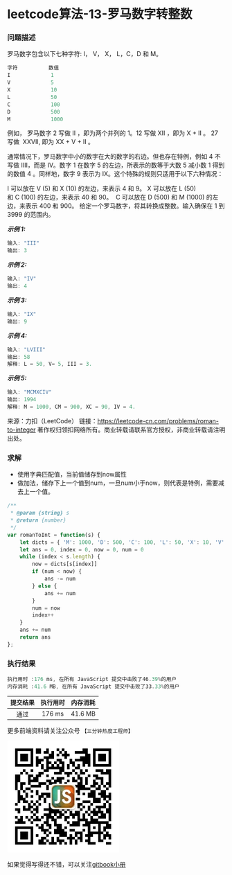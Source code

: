 # leetcode算法-13-罗马数字转整数

### 问题描述

罗马数字包含以下七种字符: I， V， X， L，C，D 和 M。

```js
字符          数值
I             1
V             5
X             10
L             50
C             100
D             500
M             1000
```

例如， 罗马数字 2 写做 II ，即为两个并列的 1。12 写做 XII ，即为 X + II 。 27 写做  XXVII, 即为 XX + V + II 。

通常情况下，罗马数字中小的数字在大的数字的右边。但也存在特例，例如 4 不写做 IIII，而是 IV。数字 1 在数字 5 的左边，所表示的数等于大数 5 减小数 1 得到的数值 4 。同样地，数字 9 表示为 IX。这个特殊的规则只适用于以下六种情况：

I 可以放在 V (5) 和 X (10) 的左边，来表示 4 和 9。
X 可以放在 L (50) 和 C (100) 的左边，来表示 40 和 90。 
C 可以放在 D (500) 和 M (1000) 的左边，来表示 400 和 900。
给定一个罗马数字，将其转换成整数。输入确保在 1 到 3999 的范围内。

***示例 1:***

```js
输入: "III"
输出: 3
```

***示例 2:***

```js
输入: "IV"
输出: 4
```

***示例 3:***

```js
输入: "IX"
输出: 9
```

***示例 4:***

```js
输入: "LVIII"
输出: 58
解释: L = 50, V= 5, III = 3.
```

***示例 5:***

```js
输入: "MCMXCIV"
输出: 1994
解释: M = 1000, CM = 900, XC = 90, IV = 4.
```

来源：力扣（LeetCode）
链接：https://leetcode-cn.com/problems/roman-to-integer
著作权归领扣网络所有。商业转载请联系官方授权，非商业转载请注明出处。


### 求解

- 使用字典匹配值，当前值储存到now属性
- 做加法，储存下上一个值到num，一旦num小于now，则代表是特例，需要减去上一个值。

```js
/**
 * @param {string} s
 * @return {number}
 */
var romanToInt = function(s) {
    let dicts = { 'M': 1000, 'D': 500, 'C': 100, 'L': 50, 'X': 10, 'V': 5, 'I': 1 }
    let ans = 0, index = 0, now = 0, num = 0
    while (index < s.length) {
        now = dicts[s[index]]
        if (num < now) {
            ans -= num
        } else {
            ans += num
        }
        num = now
        index++
    }
    ans += num
    return ans
};
```


### 执行结果

```js
执行用时 :176 ms, 在所有 JavaScript 提交中击败了46.39%的用户
内存消耗 :41.6 MB, 在所有 JavaScript 提交中击败了33.33%的用户
```

| 提交结果 | 执行用时 | 内存消耗 |
|:------:|:------:|:-------:|
|   通过  | 176 ms  |  41.6 MB |

更多前端资料请关注公众号 `【三分钟热度工程师】`

![](../imgs/qrcode.jpg)

如果觉得写得还不错，可以关注[gitbook小册](https://halaproliu.github.io/gitbook/shellmd5/2596084d37a462e93b62f7c136e9eb0e.html)
